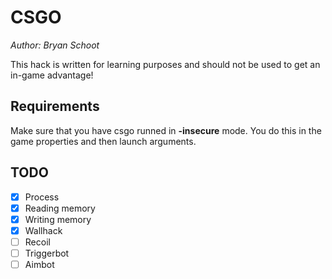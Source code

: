 # CSGO
*Author: Bryan Schoot*

This hack is written for learning purposes and should not be used to get an in-game advantage!

## Requirements
Make sure that you have csgo runned in **-insecure** mode. You do this in the game properties and then launch arguments.

## TODO
- [X] Process
- [X] Reading memory
- [X] Writing memory
- [X] Wallhack
- [ ] Recoil
- [ ] Triggerbot
- [ ] Aimbot